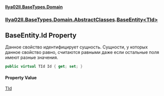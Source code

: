 #### [Ilya02Il.BaseTypes.Domain](index.md 'index')
### [Ilya02Il.BaseTypes.Domain.AbstractClasses](Ilya02Il.BaseTypes.Domain.AbstractClasses.md 'Ilya02Il.BaseTypes.Domain.AbstractClasses').[BaseEntity&lt;TId&gt;](Ilya02Il.BaseTypes.Domain.AbstractClasses.BaseEntity_TId_.md 'Ilya02Il.BaseTypes.Domain.AbstractClasses.BaseEntity<TId>')

## BaseEntity<TId>.Id Property

Данное свойство идентифицирует сущность. Сущности, у которых данное свойство равно, считаются равными даже если остальные поля имеют разные значения.

```csharp
public virtual TId Id { get; set; }
```

#### Property Value
[TId](Ilya02Il.BaseTypes.Domain.AbstractClasses.BaseEntity_TId_.md#Ilya02Il.BaseTypes.Domain.AbstractClasses.BaseEntity_TId_.TId 'Ilya02Il.BaseTypes.Domain.AbstractClasses.BaseEntity<TId>.TId')